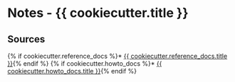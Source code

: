 # Notes - {{ cookiecutter.title }}

## Sources

{% if cookiecutter.reference_docs %}* [{{ cookiecutter.reference_docs.title }}]({{cookiecutter.reference_docs.url}}){% endif %}
{% if cookiecutter.howto_docs %}* [{{ cookiecutter.howto_docs.title }}]({{cookiecutter.howto_docs.url}}){% endif %}